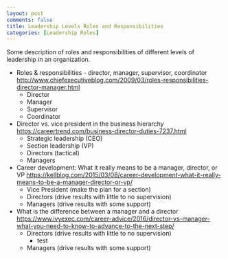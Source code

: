 ```yaml
---
layout: post
comments: false
title: Leadership Levels Roles and Responsibilities
categories: [Leadership Roles]
---
```


Some description of roles and responsibilities of different levels of leadership in an organization.

- Roles & responsibilities - director, manager, supervisor, coordinator <a href = "http://www.chiefexecutiveblog.com/2009/03/roles-responsibilities-director-manager.html" target = "_blank">http://www.chiefexecutiveblog.com/2009/03/roles-responsibilities-director-manager.html</a>
  - Director
  - Manager 
  - Supervisor
  - Coordinator
- Director vs. vice president in the business hierarchy <a href = "https://careertrend.com/business-director-duties-7237.html" target = "_blank">https://careertrend.com/business-director-duties-7237.html</a>
  - Strategic leadership (CEO)
  - Section leadership (VP)
  - Directors (tactical)
  - Managers
- Career development: What it really means to be a manager, director, or VP <a href = "https://kellblog.com/2015/03/08/career-development-what-it-really-means-to-be-a-manager-director-or-vp/" target = "_blank">https://kellblog.com/2015/03/08/career-development-what-it-really-means-to-be-a-manager-director-or-vp/</a>
  - Vice President (make the plan for a section)
  - Directors (drive results with little to no supervision)
  - Managers (drive results with some support)
- What is the difference between a manager and a director <a href = "https://www.ivyexec.com/career-advice/2016/director-vs-manager-what-you-need-to-know-to-advance-to-the-next-step/" target = "_blank">https://www.ivyexec.com/career-advice/2016/director-vs-manager-what-you-need-to-know-to-advance-to-the-next-step/</a>
  - Directors (drive results with little to no supervision)
    - test
  - Managers (drive results with some support)
